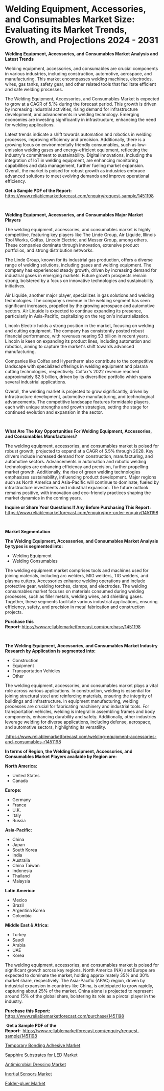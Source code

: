 <p><h1>Welding Equipment, Accessories, and Consumables Market Size: Evaluating its Market Trends, Growth, and Projections 2024 - 2031</h1></p><p><strong>Welding Equipment, Accessories, and Consumables Market Analysis and Latest Trends</strong></p>
<p><p>Welding equipment, accessories, and consumables are crucial components in various industries, including construction, automotive, aerospace, and manufacturing. This market encompasses welding machines, electrodes, wires, gas tanks, safety gear, and other related tools that facilitate efficient and safe welding processes. </p><p>The Welding Equipment, Accessories, and Consumables Market is expected to grow at a CAGR of 5.1% during the forecast period. This growth is driven by increasing industrial activities, rising demand for infrastructure development, and advancements in welding technology. Emerging economies are investing significantly in infrastructure, enhancing the need for welding applications. </p><p>Latest trends indicate a shift towards automation and robotics in welding processes, improving efficiency and precision. Additionally, there is a growing focus on environmentally friendly consumables, such as low-emission welding gases and energy-efficient equipment, reflecting the industry's commitment to sustainability. Digital innovations, including the integration of IoT in welding equipment, are enhancing monitoring capabilities and data management, further fueling market expansion. Overall, the market is poised for robust growth as industries embrace advanced solutions to meet evolving demands and improve operational efficiency.</p></p>
<p><strong>Get a Sample PDF of the Report:&nbsp;</strong> <a href="https://www.reliablemarketforecast.com/enquiry/request-sample/1451198?utm_campaign=1102&utm_medium=2&utm_source=Github&utm_content=ia&utm_term=01102024&utm_id=welding-equipment-accessories-and-consumables">https://www.reliablemarketforecast.com/enquiry/request-sample/1451198</a></p>
<p>&nbsp;</p>
<p><strong>Welding Equipment, Accessories, and Consumables Major Market Players</strong></p>
<p><p>The welding equipment, accessories, and consumables market is highly competitive, featuring key players like The Linde Group, Air Liquide, Illinois Tool Works, Colfax, Lincoln Electric, and Messer Group, among others. These companies dominate through innovation, extensive product portfolios, and strong distribution networks.</p><p>The Linde Group, known for its industrial gas production, offers a diverse range of welding solutions, including gases and welding equipment. The company has experienced steady growth, driven by increasing demand for industrial gases in emerging markets. Future growth prospects remain strong, bolstered by a focus on innovative technologies and sustainability initiatives.</p><p>Air Liquide, another major player, specializes in gas solutions and welding technologies. The company's revenue in the welding segment has seen significant increases, propelled by the growing aerospace and automotive sectors. Air Liquide is expected to continue expanding its presence, particularly in Asia-Pacific, capitalizing on the region's industrialization.</p><p>Lincoln Electric holds a strong position in the market, focusing on welding and cutting equipment. The company has consistently posted robust financial performance, with revenues nearing $3 billion in recent years. Lincoln is keen on expanding its product lines, including automation and robotics, aiming to capture the market's shift towards advanced manufacturing.</p><p>Companies like Colfax and Hypertherm also contribute to the competitive landscape with specialized offerings in welding equipment and plasma cutting technologies, respectively. Colfax's 2022 revenue reached approximately $2.5 billion, driven by its diversified portfolio which spans several industrial applications.</p><p>Overall, the welding market is projected to grow significantly, driven by infrastructure development, automotive manufacturing, and technological advancements. The competitive landscape features formidable players, each with unique strengths and growth strategies, setting the stage for continued evolution and expansion in the sector.</p></p>
<p>&nbsp;</p>
<p><strong>What Are The Key Opportunities For Welding Equipment, Accessories, and Consumables Manufacturers?</strong></p>
<p><p>The welding equipment, accessories, and consumables market is poised for robust growth, projected to expand at a CAGR of 5.5% through 2028. Key drivers include increased demand from construction, manufacturing, and automotive sectors. Advancements in automation and robotic welding technologies are enhancing efficiency and precision, further propelling market growth. Additionally, the rise of green welding technologies emphasizes sustainability, influencing product development. Major regions such as North America and Asia-Pacific will continue to dominate, fueled by infrastructure investments and industrial expansion. The future outlook remains positive, with innovation and eco-friendly practices shaping the market dynamics in the coming years.</p></p>
<p><strong>Inquire or Share Your Questions If Any Before Purchasing This Report:</strong> <a href="https://www.reliablemarketforecast.com/enquiry/pre-order-enquiry/1451198?utm_campaign=1102&utm_medium=2&utm_source=Github&utm_content=ia&utm_term=01102024&utm_id=welding-equipment-accessories-and-consumables">https://www.reliablemarketforecast.com/enquiry/pre-order-enquiry/1451198</a></p>
<p>&nbsp;</p>
<p><strong>Market Segmentation</strong></p>
<p><strong>The Welding Equipment, Accessories, and Consumables Market Analysis by types is segmented into:</strong></p>
<p><ul><li>Welding Equipment</li><li>Welding Consumables</li></ul></p>
<p><p>The welding equipment market comprises tools and machines used for joining materials, including arc welders, MIG welders, TIG welders, and plasma cutters. Accessories enhance welding operations and include protective gear, welding torches, clamps, and electrodes. The welding consumables market focuses on materials consumed during welding processes, such as filler metals, welding wires, and shielding gases. Together, these segments facilitate various industrial applications, ensuring efficiency, safety, and precision in metal fabrication and construction projects.</p></p>
<p><strong>Purchase this Report:&nbsp;</strong><a href="https://www.reliablemarketforecast.com/purchase/1451198?utm_campaign=1102&utm_medium=2&utm_source=Github&utm_content=ia&utm_term=01102024&utm_id=welding-equipment-accessories-and-consumables">https://www.reliablemarketforecast.com/purchase/1451198</a></p>
<p>&nbsp;</p>
<p><strong>The Welding Equipment, Accessories, and Consumables Market Industry Research by Application is segmented into:</strong></p>
<p><ul><li>Construction</li><li>Equipment</li><li>Transportation Vehicles</li><li>Other</li></ul></p>
<p><p>The welding equipment, accessories, and consumables market plays a vital role across various applications. In construction, welding is essential for joining structural steel and reinforcing materials, ensuring the integrity of buildings and infrastructure. In equipment manufacturing, welding processes are crucial for fabricating machinery and industrial tools. For transportation vehicles, welding is integral in assembling frames and body components, enhancing durability and safety. Additionally, other industries leverage welding for diverse applications, including defense, aerospace, and automotive sectors, highlighting its versatility.</p></p>
<p><a href="https://www.reliablemarketforecast.com/welding-equipment-accessories-and-consumables-r1451198?utm_campaign=1102&utm_medium=2&utm_source=Github&utm_content=ia&utm_term=01102024&utm_id=welding-equipment-accessories-and-consumables">&nbsp;https://www.reliablemarketforecast.com/welding-equipment-accessories-and-consumables-r1451198</a></p>
<p><strong>In terms of Region, the Welding Equipment, Accessories, and Consumables Market Players available by Region are:</strong></p>
<p>
    <p> <strong> North America: </strong>
        <ul>
            <li>United States</li>
            <li>Canada</li>
        </ul>
        </p> 
    <p> <strong> Europe: </strong>
        <ul>
            <li>Germany</li>
            <li>France</li>
            <li>U.K.</li>
            <li>Italy</li>
            <li>Russia</li>
        </ul>
        </p> 
    <p> <strong> Asia-Pacific: </strong>
        <ul>
            <li>China</li>
            <li>Japan</li>
            <li>South Korea</li>
            <li>India</li>
            <li>Australia</li>
            <li>China Taiwan</li>
            <li>Indonesia</li>
            <li>Thailand</li>
            <li>Malaysia</li>
        </ul>
        </p> 
    <p> <strong> Latin America: </strong>
        <ul>
            <li>Mexico</li>
            <li>Brazil</li>
            <li>Argentina Korea</li>
            <li>Colombia</li>
        </ul>
        </p> 
    <p> <strong> Middle East & Africa: </strong>
        <ul>
            <li>Turkey</li>
            <li>Saudi</li>
            <li>Arabia</li>
            <li>UAE</li>
            <li>Korea</li>
        </ul>
    </p>
    </p>
<p><p>The welding equipment, accessories, and consumables market is poised for significant growth across key regions. North America (NA) and Europe are expected to dominate the market, holding approximately 35% and 30% market share, respectively. The Asia-Pacific (APAC) region, driven by industrial expansion in countries like China, is anticipated to grow rapidly, capturing about 25% of the market. China alone is projected to represent around 15% of the global share, bolstering its role as a pivotal player in the industry.</p></p>
<p><strong>Purchase this Report: </strong><a href="https://www.reliablemarketforecast.com/purchase/1451198?utm_campaign=1102&utm_medium=2&utm_source=Github&utm_content=ia&utm_term=01102024&utm_id=welding-equipment-accessories-and-consumables">https://www.reliablemarketforecast.com/purchase/1451198</a></p>
<p>&nbsp;<strong>Get a Sample PDF of the Report:&nbsp;&nbsp;</strong><a href="https://www.reliablemarketforecast.com/enquiry/request-sample/1451198?utm_campaign=1102&utm_medium=2&utm_source=Github&utm_content=ia&utm_term=01102024&utm_id=welding-equipment-accessories-and-consumables">https://www.reliablemarketforecast.com/enquiry/request-sample/1451198</a></p>
<p><strong></strong></p>
<p><p><a href="https://www.linkedin.com/pulse/how-temporary-bonding-adhesive-market-evolve-growth-analysis-lbmxe?utm_campaign=1102&utm_medium=2&utm_source=Github&utm_content=ia&utm_term=01102024&utm_id=welding-equipment-accessories-and-consumables">Temporary Bonding Adhesive Market</a></p><p><a href="https://issuu.com/reportprime-2/docs/sapphire-substrates-for-led-market-_15b2e161ff1cd1?utm_campaign=1102&utm_medium=2&utm_source=Github&utm_content=ia&utm_term=01102024&utm_id=welding-equipment-accessories-and-consumables">Sapphire Substrates for LED Market</a></p><p><a href="https://www.linkedin.com/pulse/what-influencing-future-antimicrobial-dressing-market-gmm0e?utm_campaign=1102&utm_medium=2&utm_source=Github&utm_content=ia&utm_term=01102024&utm_id=welding-equipment-accessories-and-consumables">Antimicrobial Dressing Market</a></p><p><a href="https://issuu.com/reportprime-2/docs/inertial-sensors-market-size-2030.p_ff4f39d7cfeccb?utm_campaign=1102&utm_medium=2&utm_source=Github&utm_content=ia&utm_term=01102024&utm_id=welding-equipment-accessories-and-consumables">Inertial Sensors Market</a></p><p><a href="https://github.com/vimar16th/Market-Research-Report-List-6/blob/main/folder-gluer-market.md?utm_campaign=1102&utm_medium=2&utm_source=Github&utm_content=ia&utm_term=01102024&utm_id=welding-equipment-accessories-and-consumables">Folder-gluer Market</a></p></p>